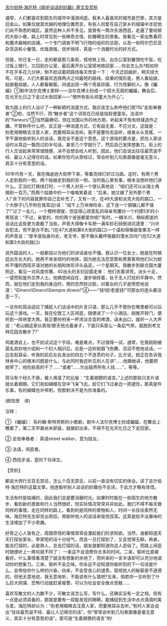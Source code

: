 [吉尔伯特·海厄特《偷听谈话的妙趣》原文及赏析](https://www.vrrw.net/wx/12532.html)

通常，人们都喜欢到陌生的城市中漫游闲逛。我本人最喜欢的城市是巴黎，其次是旧金山，如果仅就其优越的地理位置而言。有些人则爱在自己家乡的城镇中涉足他们尚不熟悉的城区。虽然这种人并不多见。我曾有一两次东游西逛，走遍了曼哈顿的大街小巷，路上时常见到一些稀奇古怪、妙趣横生的景象。我看见一家出售春药和魔术器械的店铺，一个专门调查不明飞行物的组织的总部，以及一些阿尔巴尼亚杂货店和小餐馆。优哉游哉，信步徜徉，真是一个消磨时光的好方式。

但是，你日复一日，走的都是那几条街，搭地铁上班，出办公室到餐馆吃午饭，吃过饭上银行，又回到办公室，最后离开办公室搭地铁回家……你会怎么办?假如你不在乎多花几分钟，倒不妨试着把路线每天改变一下： 今天迂回曲折，明天绕大弯。可是，人们大都喜欢选择两点之间最短的路线，结果的情形是，男人看姑娘，姑娘看姑娘，人人都看橱窗。间或出现一两个奇装异服、行为怪僻的人。像《蝙蝠》①剧中法尔克博士那样——法尔克博士扮成一个硕大无朋的蝙蝠，舞会后，在光天化日之下走过大街回家——“使所有街头顽童大为开心”。

我为路上的行人设计了一种新颖的消遣方式。我应该怎么称呼他们呢?叫“走街串巷者”②吧，当然不行，而“散步者”这个词现在已经是指轻便童车。法语中的“flaneurs”③当然最确切，但在法国以外的地方用，听起来不免有矫揉造作之嫌。不管称呼什么吧，反正是一种消遣方式，它有益无害，不花分文，这就是： 别老用眼睛去注意人家，而要用耳朵去听。我不是要你去监听，或者从头至尾、一字不漏地偷听别人的谈话，我完全不是这个意思。这个游戏的要点是，抓住人家谈话时从耳边一飘而过的半句话，甚至几个字就行了，然后自己发挥想象力。街上的行人交谈起来常常很随便，决不会想会给人听到，因此，他们会说出往往最荒诞不经、最让人记得住的话。如果你恰巧从旁经过，常会听到几句表面像是毫无意义，其实十分有意思的话。



50年代有一天，我在梅迪逊大街停下来，等着亮绿灯好过马路。这时，有两个男人走到我的一侧，两个姑娘走到我的另一侧，当时我心里有事，根本没想听他们讲什么。正当红灯换绿灯时，一个男人对另一个很认真地说：“咱们还可以从瑞士再搞到一百万。”而两个姑娘中的一个咯咯笑着说：“后来，她又嫁了另外那个男人!”余下的内容就靠你自己去补充了。又有一次，在49大道和派克大街的路口，一个大胖子(几乎附在我耳边)说：“成千上万块保险金，这下连一个钢镚儿都不值了!”过了一会儿，一个模样很俊，但显得心烦意乱的母亲弯腰对一个约摸5岁的小男孩说：“不过，亲爱的，你的两个爸爸都爱你呢!”有时，一鳞半爪、稍纵即逝的谈话比这些更为直截了当些。声音大得像卡车把一满车砂石倾倒进坑道里：“兴许会犯法，但不是办不到。”(在47大道和第6大街的路口)一个温和得像甜食果冻一样的声音说：“穿羊皮贴身内衣，老天爷，那不像头戴呼吸器的潜水员吗!”(在52大道和第3大街的路口)

说外国话的人，一般都自以为他们的讲话谁也不懂。我认识一位女士，她是在阿根廷出生长大的。她再不肯坐纽约的地铁，因为她无法忍受那些男乘客用他们以为她听不懂的西班牙语对她的长相和体形评头品足。一个星期天，我散步到联合国大厦附近，看见一对风度优雅、40出头的夫妇迎面走来： 他们衣着讲究，派头十足，一望而知是外交界人士。他俩悠闲自在，漫步徜徉着，处于无人打扰的平静中。然而，就在他们走到我的身边时，男的忽然转过脸，对着女的几乎是愤怒地说道：“iDinero!iDinero!iSiempre dinero!”④——“钱!钱!老是钱!”可那女的连头都没歪一下。

一旦你的耳朵适应了捕捉人们谈话中的片言只语，那么几乎不管你在哪里都可以玩玩这个游戏。一天，我在伦敦工人区闲逛，随便进了一个小酒店。刚推开转门，便听到一阵哄堂大笑。我正要吩咐来一杯浓淡合宜的啤酒，话未出口，就听一人大声说：“老山姆这家伙真怪!那天他光着身子，下面只系那么一条疝气带，就跑到考文特花园去散步了!”

鸡尾酒会上，也不妨试试这个手段，难是难点，不过值得一试。通常，在我刚刚被莫名其妙地介绍和一个妇人相识后，总是一边听她眉飞色舞、滔滔不绝地谈话，一边支起耳朵，听我的前后左右发出的四五个不连贯的句子。比方说，她正在告诉我林肯中心的根本问题是什么，与此同时我还听见别人在讲“……他跟她讲，他要把她宰了，他险些真的干了……”或者“……欠出版界所有人钱……”，等等。

荷马有个经久不衰，被人用滥了的比喻：“生着翅膀的语言。”上述的那些只言片语就长着翅膀。它们宛如蝴蝶在空中飞来飞去，趁它们飞过身边一把逮住，那真是件乐事。有的蝴蝶也许带刺，但那刺决不是为你准备的。

(欧阳昱　译)

注释：

① 《蝙蝠》： 系约翰·斯特劳斯的小歌剧，剧中人法尔克博士扮成蝙蝠，在舞会上睡着了，第二天早晨尚未卸装，就被赶出来，不得不在光天化日之下走回家。

② 走街串巷者： 英语street walker，意为妓女。

③ 法语，闲逛者。

④ 西班牙语，意同下句译文。

【赏析】

都说大师行文百无禁忌，怎么个百无禁忌，以前一直没有切实的体会。读了吉尔伯特·海厄特的这篇文章，他连偷听别人谈话的妙趣也不忌讳，于此方才略有体悟。

生活有时是枯燥的，因此我们总是要消磨时光。如果时时能在一些陌生的地方散步，看到新的景致和行人当然很好，但实际情况常常并非如此。我们不得不每天做同样的事情，走在同样的路上，看到的是同样的景物和人，时间一长往往索然无味。海厄特先生却另出奇招，用偷听他人的谈话来愉悦双耳。这真是给平淡寡味的生活增加了不少奇趣。

好奇之心人皆有之，周围奇怪的事情常常会激起我们的求知欲。当然，谁都知道天天打探张家长、李家短的话十分俗气，而且一旦打探到了，又会觉得无聊。再者，能去打探的，必是熟人，总去打探的话，朋友就都知道你这人恶俗了。而路上闲逛时随便听上一两句就不同了： 一来这不会浪费你太多的时间。二来，偷听比直接看好。什么事情看清楚了就没有想象的余地了，而听来的一言半语却可以充分地调动你的想象力。三来，偷听不会乏味。你永远不会知道你偷听到的下一句话是什么，会带给你什么样的兴奋。四来，不会受良心的谴责。窥视他人的秘密是不道德的，但他无意地说，我无意地听，不能说有什么错吧?五来，倘若你一旦听到了什么巨大阴谋、恐怖行动就赶紧报警，可以为社会安全做点贡献……

喜欢写散文的人为数不少，可散文该怎么写，写什么，还确实没有一定之规。但有一点是必须具备的，那就是要有一双能发现的眼睛，能捕捉到生活中点点滴滴的美与爱。海厄特却以为：“别老用眼睛去注意人家，而要用耳朵去听。”有时人家会说出“往往最荒诞不经、最让人记得住的话”，你“常常会听到几句表面像是毫无意义，其实十分有意思的话”。那可是“生着翅膀的语言”哟!

